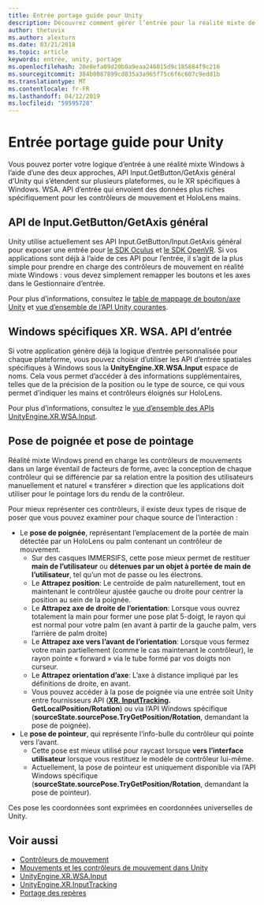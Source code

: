 ```yaml
---
title: Entrée portage guide pour Unity
description: Découvrez comment gérer l’entrée pour la réalité mixte de Windows dans Unity.
author: thetuvix
ms.author: alexturn
ms.date: 03/21/2018
ms.topic: article
keywords: entrée, unity, portage
ms.openlocfilehash: 20e8efa09d20b0a9eaa246015d9c185884f9c216
ms.sourcegitcommit: 384b0087899cd835a3a965f75c6f6c607c9edd1b
ms.translationtype: MT
ms.contentlocale: fr-FR
ms.lasthandoff: 04/12/2019
ms.locfileid: "59595728"
---
```

# <a name="input-porting-guide-for-unity"></a>Entrée portage guide pour Unity

Vous pouvez porter votre logique d’entrée à une réalité mixte Windows à l’aide d’une des deux approches, API Input.GetButton/GetAxis général d’Unity qui s’étendent sur plusieurs plateformes, ou le XR spécifiques à Windows. WSA. API d’entrée qui envoient des données plus riches spécifiquement pour les contrôleurs de mouvement et HoloLens mains.

## <a name="general-inputgetbuttongetaxis-apis"></a>API de Input.GetButton/GetAxis général

Unity utilise actuellement ses API Input.GetButton/Input.GetAxis général pour exposer une entrée pour [le SDK Oculus](https://docs.unity3d.com/Manual/OculusControllers.html) et [le SDK OpenVR](https://docs.unity3d.com/Manual/OpenVRControllers.html). Si vos applications sont déjà à l’aide de ces API pour l’entrée, il s’agit de la plus simple pour prendre en charge des contrôleurs de mouvement en réalité mixte Windows : vous devez simplement remapper les boutons et les axes dans le Gestionnaire d’entrée.

Pour plus d’informations, consultez le [table de mappage de bouton/axe Unity](gestures-and-motion-controllers-in-unity.md#unity-buttonaxis-mapping-table) et [vue d’ensemble de l’API Unity courantes](gestures-and-motion-controllers-in-unity.md#common-unity-apis-inputgetbuttongetaxis).

## <a name="windows-specific-xrwsainput-apis"></a>Windows spécifiques XR. WSA. API d’entrée

Si votre application génère déjà la logique d’entrée personnalisée pour chaque plateforme, vous pouvez choisir d’utiliser les API d’entrée spatiales spécifiques à Windows sous la **UnityEngine.XR.WSA.Input** espace de noms. Cela vous permet d’accéder à des informations supplémentaires, telles que de la précision de la position ou le type de source, ce qui vous permet d’indiquer les mains et contrôleurs éloignés sur HoloLens.

Pour plus d’informations, consultez le [vue d’ensemble des APIs UnityEngine.XR.WSA.Input](gestures-and-motion-controllers-in-unity.md#windows-specific-apis-xrwsainput).

## <a name="grip-pose-vs-pointing-pose"></a>Pose de poignée et pose de pointage

Réalité mixte Windows prend en charge les contrôleurs de mouvements dans un large éventail de facteurs de forme, avec la conception de chaque contrôleur qui se différencie par sa relation entre la position des utilisateurs manuellement et naturel « transférer » direction que les applications doit utiliser pour le pointage lors du rendu de la contrôleur.

Pour mieux représenter ces contrôleurs, il existe deux types de risque de poser que vous pouvez examiner pour chaque source de l’interaction :

* Le **pose de poignée**, représentant l’emplacement de la portée de main détectée par un HoloLens ou palm contenant un contrôleur de mouvement.
    * Sur des casques IMMERSIFS, cette pose mieux permet de restituer **main de l’utilisateur** ou **détenues par un objet à portée de main de l’utilisateur**, tel qu’un mot de passe ou les électrons.
    * Le **Attrapez position**: Le centroïde de palm naturellement, tout en maintenant le contrôleur ajustée gauche ou droite pour centrer la position au sein de la poignée.
    * Le **Attrapez axe de droite de l’orientation**: Lorsque vous ouvrez totalement la main pour former une pose plat 5-doigt, le rayon qui est normal pour votre palm (en avant à partir de la gauche palm, vers l’arrière de palm droite)
    * Le **Attrapez axe vers l’avant de l’orientation**: Lorsque vous fermez votre main partiellement (comme le cas maintenant le contrôleur), le rayon pointe « forward » via le tube formé par vos doigts non curseur.
    * Le **Attrapez orientation d’axe**: L’axe à distance impliqué par les définitions de droite, en avant.
    * Vous pouvez accéder à la pose de poignée via une entrée soit Unity entre fournisseurs API (**[XR. InputTracking](https://docs.unity3d.com/ScriptReference/XR.InputTracking.html). GetLocalPosition/Rotation**) ou via l’API Windows spécifique (**sourceState.sourcePose.TryGetPosition/Rotation**, demandant la pose de poignée).
* Le **pose de pointeur**, qui représente l’info-bulle du contrôleur qui pointe vers l’avant.
    * Cette pose est mieux utilisé pour raycast lorsque **vers l’interface utilisateur** lorsque vous restituez le modèle de contrôleur lui-même.
    * Actuellement, la pose de pointeur est uniquement disponible via l’API Windows spécifique (**sourceState.sourcePose.TryGetPosition/Rotation**, demandant la pose de pointeur).

Ces pose les coordonnées sont exprimées en coordonnées universelles de Unity.

## <a name="see-also"></a>Voir aussi
* [Contrôleurs de mouvement](motion-controllers.md)
* [Mouvements et les contrôleurs de mouvement dans Unity](gestures-and-motion-controllers-in-unity.md)
* [UnityEngine.XR.WSA.Input](https://docs.unity3d.com/ScriptReference/XR.WSA.Input.InteractionManager.html)
* [UnityEngine.XR.InputTracking](https://docs.unity3d.com/ScriptReference/XR.InputTracking.html)
* [Portage des repères](porting-guides.md)
